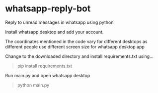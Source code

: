 # whatsapp-reply-bot

Reply to unread messages in whatsapp using python

Install whatsapp desktop and add your account.

The coordinates mentioned in the code vary for different desktops
as different people use different screen size for whatsapp desktop app

Change to the downloaded directory and install requirements.txt using...
> pip install requirements.txt

Run main.py and open whatsapp desktop
> python main.py
